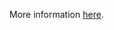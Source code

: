 More information [here](https://docs.prismacloud.io/en/enterprise-edition/policy-reference/ansible-policies/ansible-networking-policies/ansible-1).
